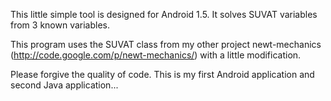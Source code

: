 This little simple tool is designed for Android 1.5. It solves SUVAT variables from 3 known variables.

This program uses the SUVAT class from my other project newt-mechanics (http://code.google.com/p/newt-mechanics/) with a little modification.

Please forgive the quality of code. This is my first Android application and second Java application...